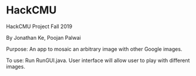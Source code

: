 # HackCMU
HackCMU Project Fall 2019

By Jonathan Ke, Poojan Palwai

Purpose:
An app to mosaic an arbitrary image 
with other Google images. 

To use:
Run RunGUI.java. User interface will allow user to
play with different images.
